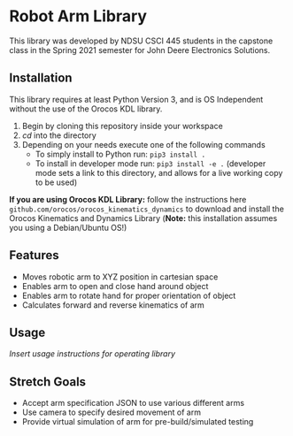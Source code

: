 # Robot Arm Library

This library was developed by NDSU CSCI 445 students in the capstone class in the Spring 2021 semester for John Deere Electronics Solutions.

## Installation

This library requires at least Python Version 3, and is OS Independent without the use of the Orocos KDL library.

1. Begin by cloning this repository inside your workspace
2. *cd* into the directory
3. Depending on your needs execute one of the following commands
    * To simply install to Python run: `pip3 install .`
    * To install in developer mode run: `pip3 install -e .` (developer mode sets a link to this directory, and allows for a live working copy to be used)

**If you are using Orocos KDL Library:** follow the instructions here `github.com/orocos/orocos_kinematics_dynamics` to download and install the Orocos Kinematics and Dynamics Library (**Note:** this installation assumes you using a Debian/Ubuntu OS!)

## Features

* Moves robotic arm to XYZ position in cartesian space
* Enables arm to open and close hand around object
* Enables arm to rotate hand for proper orientation of object
* Calculates forward and reverse kinematics of arm

## Usage

*Insert usage instructions for operating library*

## Stretch Goals

* Accept arm specification JSON to use various different arms
* Use camera to specify desired movement of arm
* Provide virtual simulation of arm for pre-build/simulated testing
